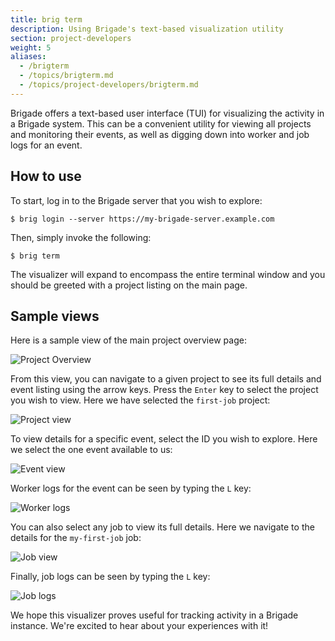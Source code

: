 ```yaml
---
title: brig term
description: Using Brigade's text-based visualization utility
section: project-developers
weight: 5
aliases:
  - /brigterm
  - /topics/brigterm.md
  - /topics/project-developers/brigterm.md
---
```


Brigade offers a text-based user interface (TUI) for visualizing the activity
in a Brigade system. This can be a convenient utility for viewing all projects
and monitoring their events, as well as digging down into worker and job
logs for an event.

## How to use

To start, log in to the Brigade server that you wish to explore:

```console
$ brig login --server https://my-brigade-server.example.com
```

Then, simply invoke the following:

```console
$ brig term
```

The visualizer will expand to encompass the entire terminal window and you
should be greeted with a project listing on the main page.

## Sample views

Here is a sample view of the main project overview page:

![Project Overview](/img/brigterm_project_overview.png)

From this view, you can navigate to a given project to see its full details and
event listing using the arrow keys. Press the `Enter` key to select the project
you wish to view. Here we have selected the `first-job` project:

![Project view](/img/brigterm_first-job_project.png)

To view details for a specific event, select the ID you wish to explore. Here
we select the one event available to us:

![Event view](/img/brigterm_first-job_event.png)

Worker logs for the event can be seen by typing the `L` key:

![Worker logs](/img/brigterm_first-job_worker_logs.png)

You can also select any job to view its full details. Here we navigate to the
details for the `my-first-job` job:

![Job view](/img/brigterm_first-job_job.png)

Finally, job logs can be seen by typing the `L` key:

![Job logs](/img/brigterm_first-job_job_logs.png)

We hope this visualizer proves useful for tracking activity in a Brigade
instance. We're excited to hear about your experiences with it!
